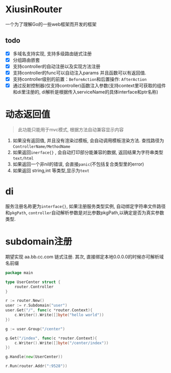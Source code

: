 # XiusinRouter #
一个为了理解Go的一些web框架而开发的框架

## todo ##
 - [x] 多域名支持实现, 支持多级路由链式注册
 - [x] 分组路由嵌套
 - [x] 支持controller的自动注册以及实现方法注册
 - [x] 支持controller的func可以自动注入params 并且函数可以有返回值. 
 - [x] 支持controller级别的前置：`BeforeAction`和后置操作: `AfterAction`
 - [x] 通过反射控制器(仅支持controller)函数注入参数(支持context里可获取的组件和di里注册的, di解析是根据传入serviceName的具体interface和ptr名称)

 # 动态返回值 #
> 此功能只能用于mvc模式, 根据方法自动兼容显示内容

1. 如果没有返回值, 并且没有渲染过模板, 会自动调用模板渲染方法. 查找路径为 `ControllerName/MethodName`
2. 如果返回`inerface{}` , 会自动打印部分能兼容的数据, 返回结果为字符串类型 `text/html`
3. 如果返回一个非nil的错误, 会直接`panic`(不包括复合类型里的error)
4. 如果返回 string,int 等类型,显示为`text`


# di # 
服务注册名称更为`interface{}`,  如果注册服务类型实例, 自动绑定字符串文件路径和`pkgPath`,
`controller`自动解析参数是对比参数pkgPath,以确定是否为真实参数类型.  

# subdomain注册 # 
期望实现  aa.bb.cc.com 链式注册. 其次, 直接绑定本地0.0.0.0的时候亦可解析域名前缀

```go
package main

type UserCenter struct {
    router.Controller
}

r := router.New()
user := r.Subdomain("user")
user.Get("/", func(c *router.Context){
    c.Writer().Write([]byte("hello world"))
})

g := user.Group("/center")

g.Get("/index", func(c *router.Context){
    c.Writer().Write([]byte("/center/index"))
})

g.Handle(new(UserCenter))

r.Run(router.Addr(":9528"))
```


